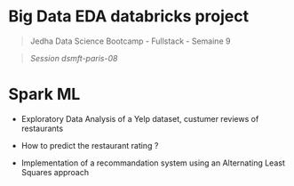 # Big Data EDA databricks project

> Jedha Data Science Bootcamp - Fullstack - Semaine 9

> _Session dsmft-paris-08_

# Spark ML

* Exploratory Data Analysis of a Yelp dataset, custumer reviews of restaurants

* How to predict the restaurant rating ?

* Implementation of a recommandation system using an Alternating Least Squares approach
